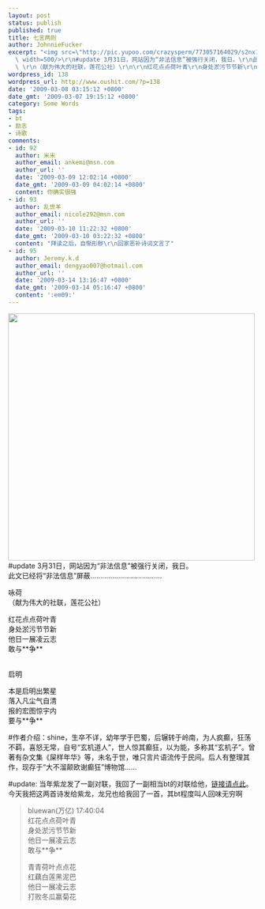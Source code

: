 ```yaml
---
layout: post
status: publish
published: true
title: 七言两则
author: JohnnieFucker
excerpt: "<img src=\"http://pic.yupoo.com/crazysperm/773057164029/s2nx1r24.jpg\" alt=\"\"
  \ width=500/>\r\n#update 3月31日，网站因为“非法信息”被强行关闭，我日。\r\n此文已经将“非法信息”屏蔽………………………………\r\n\r\n咏荷
  \ \r\n（献为伟大的社联，莲花公社）\r\n\r\n红花点点荷叶青\r\n身处淤污节节新\r\n他日一展凌云志\r\n敢与**争**\r\n\r\n"
wordpress_id: 138
wordpress_url: http://www.oushit.com/?p=138
date: '2009-03-08 03:15:12 +0800'
date_gmt: '2009-03-07 19:15:12 +0800'
category: Some Words
tags:
- bt
- 励志
- 诗歌
comments:
- id: 92
  author: 米米
  author_email: ankemi@msn.com
  author_url: ''
  date: '2009-03-09 12:02:14 +0800'
  date_gmt: '2009-03-09 04:02:14 +0800'
  content: 你确实很强
- id: 93
  author: 乱世羊
  author_email: nicole292@msn.com
  author_url: ''
  date: '2009-03-10 11:22:32 +0800'
  date_gmt: '2009-03-10 03:22:32 +0800'
  content: "拜读之后，自惭形秽\r\n回家恶补诗词文言了"
- id: 95
  author: Jeremy.k.d
  author_email: dengyao007@hotmail.com
  author_url: ''
  date: '2009-03-14 13:16:47 +0800'
  date_gmt: '2009-03-14 05:16:47 +0800'
  content: ':em09:'
---
```

<p><img src="http://pic.yupoo.com/crazysperm/773057164029/s2nx1r24.jpg" alt=""  width=500/><br />
#update 3月31日，网站因为“非法信息”被强行关闭，我日。<br />
此文已经将“非法信息”屏蔽………………………………</p>
<p>咏荷<br />
（献为伟大的社联，莲花公社）</p>
<p>红花点点荷叶青<br />
身处淤污节节新<br />
他日一展凌云志<br />
敢与**争**</p>
<p><!--break--><a id="more-138"></a><br />
启明  </p>
<p>本是启明出繁星<br />
落入凡尘气自清<br />
报的宏图惊宇内<br />
要与**争**</p>
<p>#作者介绍：shine，生卒不详，幼年学于巴蜀，后辗转于岭南，为人疯癫，狂荡不羁，喜怒无常，自号“玄机道人”，世人惊其癫狂，以为能，多称其“玄机子”。曾著有杂文集《屎样年华》等，未名于世，唯只言片语流传于民间。后人有整理其作，现存于“大不溜颠欧谢癫狂”博物馆……</p>
<p>#update: 当年紫龙发了一副对联，我回了一副相当bt的对联给他，<a href="http://www.oushit.com/?p=38">链接请点此</a>。今天我把这两首诗发给紫龙，龙兄也给我回了一首，其bt程度叫人回味无穷啊</p>
<blockquote><p>
bluewan(万亿) 17:40:04<br />
红花点点荷叶青<br />
身处淤污节节新<br />
他日一展凌云志<br />
敢与**争**</p>
<p>青青荷叶点点花<br />
红藕白莲黑泥巴<br />
他日一展凌云志<br />
打败冬瓜赢菊花
</p></blockquote>
